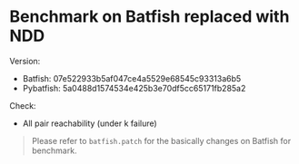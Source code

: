 # Benchmark on Batfish replaced with NDD

Version:

* Batfish: 07e522933b5af047ce4a5529e68545c93313a6b5
* Pybatfish: 5a0488d1574534e425b3e70df5cc65171fb285a2

Check:

* All pair reachability (under k failure)

> Please refer to `batfish.patch` for the basically changes on Batfish for benchmark.